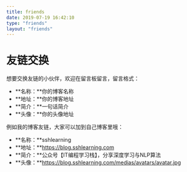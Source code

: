 ```yaml
---
title: friends
date: 2019-07-19 16:42:10
type: "friends"
layout: "friends"
---
```


# 友链交换
想要交换友链的小伙伴，欢迎在留言板留言，留言格式：
* **名称：**你的博客名称
* **地址：**你的博客地址
* **简介：**一句话简介
* **头像：**你的头像地址

例如我的博客友链，大家可以加到自己博客里哦：
* **名称：**sshlearning
* **地址：**https://blog.sshlearning.com
* **简介：**公众号【IT编程学习栈】，分享深度学习与NLP算法
* **头像：**https://blog.sshlearning.com/medias/avatars/avatar.jpg
